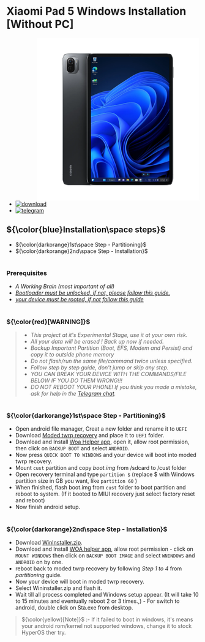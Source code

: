 # Xiaomi Pad 5 Windows Installation [Without PC]
<img align="right" src="nabu.png" width="425" alt="Windows 11 Running On A Xiaomi Pad 5">

- [![download](https://github.com/Kumar-Jy/Windows-in-PocoF1-Without-PC/assets/20044626/3abc8b52-c5c6-4495-b623-d1312195d639)](https://youtu.be/)
- [![telegram](https://img.shields.io/badge/chat-telegram-brightgreen.svg?logo=telegram&style=flat-square)](https://t.me/WinInstaller)
## ${\color{blue}Installation\space steps}$ 
- ${\color{darkorange}1st\space Step - Partitioning}$
- ${\color{darkorange}2nd\space Step - Installation}$
  
#
### Prerequisites
- _A Working Brain (most important of all)_
- [_Bootloader must be unlocked, if not, please follow this guide._](https://github.com/Misha803/Port-Windows-11-Xiaomi-Pad-5/blob/main/guide/English/Re-rooting-en.md)
- [_your device must be rooted, if not follow this guide_](https://github.com/Misha803/Port-Windows-11-Xiaomi-Pad-5/blob/main/guide/English/Re-rooting-en.md)
#
### ${\color{red}[WARNING]}$
> - _This project at it's Experimental Stage, use it at your own risk._
> - _All your data will be erased ! Back up now if needed._
> - _Backup Important Partition (Boot, EFS, Modem and Persist) and copy it to outside phone memory_
> - _Do not flash/run the same file/command twice unless specified._
> - _Follow step by step guide, don't jump or skip any step._
> - _YOU CAN BREAK YOUR DEVICE WITH THE COMMANDS/FILE BELOW IF YOU DO THEM WRONG!!!_
> - _DO NOT REBOOT YOUR PHONE! If you think you made a mistake, ask for help in the [Telegram chat](https://t.me/WinInstaller)._
#

### **${\color{darkorange}1st\space Step - Partitioning}$**
- Open android file manager, Creat a new folder and rename it to `UEFI`
- Download [Moded twrp recovery](https://github.com/Kumar-Jy/Windows-in-NABU-Without-PC/releases/tag/Moded-TWRP-Recovery) and place it to `UEFI` folder.
- Download and Install [Woa Helper app](https://github.com/Marius586/WoA-Helper-update/releases/tag/WOA), open it, allow root permission, then click on `BACKUP BOOT` and select `ANDROID`.
- Now press `QUICK BOOT TO WINDOWS` and your device will boot into moded twrp recovery.
- Mount `cust` partition and copy *boot.img* from /sdcard to /cust folder
- Open recovery terminal and type `partition $` (replace $ with Windows partition size in GB you want, like `partition 60` )
- When finished, flash boot.img from `cust` folder to boot partition and reboot to system. (If it booted to MIUI recovery just select factory reset and reboot)
- Now finish android setup.
#

### ${\color{darkorange}2nd\space Step - Installation}$
- Download [WinInstaller.zip](https://mega.nz/file/9mFiWSIL#2Kmy_Zg1nh0OvR1wId9my6LYFSXtzv-IAGzHz4ogrt8).
- Download and Install [WOA helper app](https://github.com/Marius586/WoA-Helper-update/releases/tag/WOA), allow root permission - click on `MOUNT WINDOWS` then click on `BACKUP BOOT IMAGE` and select `WNINDOWS` and `ANDROID` on by one.
- reboot back to moded twrp recovery by following *Step 1 to 4* from *partitioning* guide.
- Now your device will boot in moded twrp recovery.
- Select Wininstaller.zip and flash it.
- Wait till all process completed and Windows setup appear. (It will take 10 to 15 minutes and eventually reboot 2 or 3 times.,)
- For switch to android, double click on Sta.exe from desktop.
> ${\color{yellow}[Note]}$ :- If it failed to boot in windows, it's means your android rom/kernel not supported windows, change it to stock HyperOS ther try.
#

